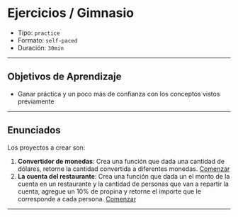 # Ejercicios / Gimnasio

* Tipo: `practice`
* Formato: `self-paced`
* Duración: `30min`

***

## Objetivos de Aprendizaje

* Ganar práctica y un poco más de confianza con los conceptos vistos previamente

***

## Enunciados

Los proyectos a crear son:

1. **Convertidor de monedas**: Crea una función que dada una cantidad de
   dólares, retorne la cantidad convertida a diferentes monedas.
   [Comenzar](https://lab.cs50.io/Laboratoria/admission-curriculum/rediseno-prework-fe/admission/03-prework/08-exercises/sandbox/01-coin-convert/)
2. **La cuenta del restaurante**: Crea una función que dada un el monto de la
   cuenta en un restaurante y la cantidad de personas que van a repartir la
   cuenta, agregue un 10% de propina y retorne el importe que le corresponde
   a cada persona.
   [Comenzar](https://lab.cs50.io/Laboratoria/admission-curriculum/rediseno-prework-fe/admission/03-prework/08-exercises/sandbox/02-restaurant-bill/)

***
